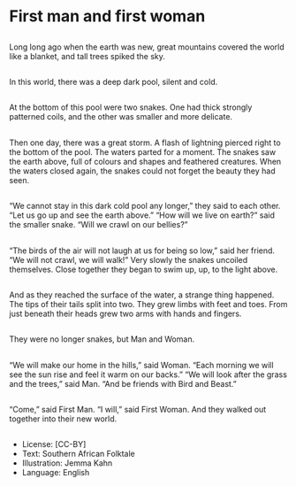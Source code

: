 # First man and first woman

##
Long long ago when the earth was new,
great mountains covered the world like a
blanket, and tall trees spiked the sky.

##
In this world, there was a deep dark pool, silent
and cold.

##
At the bottom of this pool were
two snakes.
One had thick strongly
patterned coils, and the other
was smaller and more delicate.

##
Then one day, there was a great storm.
A flash of lightning pierced right to the bottom
of the pool.
The waters parted for a moment.
The snakes saw the earth above, full of colours
and shapes and feathered creatures.
When the waters closed again, the snakes
could not forget the beauty they had seen.

##
“We cannot stay in this dark cold pool any longer,” they said to each other.
“Let us go up and see the earth above.”
“How will we live on earth?” said the smaller snake.
“Will we crawl on our bellies?”

##
“The birds of the air will not laugh at us for
being so low,” said her friend.
“We will not crawl, we will walk!”
Very slowly the snakes uncoiled themselves.
Close together they began to swim up, up, to
the light above.

##
And as they reached the surface of the water,
a strange thing happened.
The tips of their tails split into two.
They grew limbs with feet and toes.
From just beneath their heads grew two arms
with hands and fingers.

##
They were no longer snakes, but Man and Woman.

##
“We will make our home in the
hills,” said Woman. “Each
morning we will see the sun rise
and feel it warm on our backs.”
“We will look after the grass
and the trees,” said Man. “And
be friends with Bird and Beast.”

##
“Come,” said First Man.
“I will,” said First Woman.
And they walked out together into their new world.

##
* License: [CC-BY]
* Text: Southern African Folktale
* Illustration: Jemma Kahn
* Language: English
